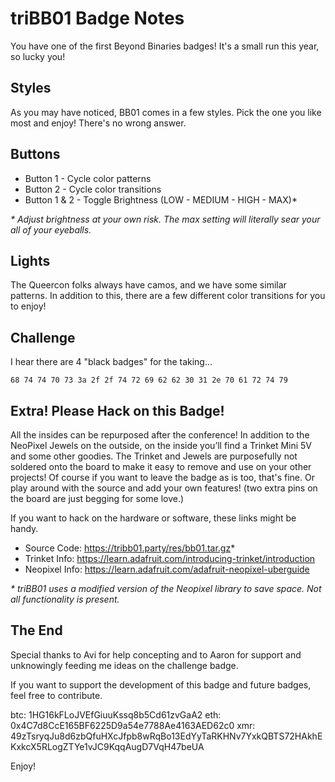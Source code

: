 # triBB01 Badge Notes
You have one of the first Beyond Binaries badges!  It's a small run this year, so lucky you!

## Styles
As you may have noticed, BB01 comes in a few styles. Pick the one you like most and enjoy! There's no wrong answer.

## Buttons
- Button 1 - Cycle color patterns
- Button 2 - Cycle color transitions
- Button 1 & 2 - Toggle Brightness (LOW - MEDIUM - HIGH - MAX)*

_* Adjust brightness at your own risk. The max setting will literally sear your all of your eyeballs._

## Lights
The Queercon folks always have camos, and we have some similar patterns. In addition to this, there are a few different color transitions for you to enjoy!

## Challenge
I hear there are 4 "black badges" for the taking...

    68 74 74 70 73 3a 2f 2f 74 72 69 62 62 30 31 2e 70 61 72 74 79

## Extra! Please Hack on this Badge!
All the insides can be repurposed after the conference! In addition to the NeoPixel Jewels on the outside, on the inside you’ll find a Trinket Mini 5V and some other goodies. The Trinket and Jewels are purposefully not soldered onto the board to make it easy to remove and use on your other projects! Of course if you want to leave the badge as is too, that's fine. Or play around with the source and add your own features! (two extra pins on the board are just begging for some love.)

If you want to hack on the hardware or software, these links might be handy.

- Source Code: https://tribb01.party/res/bb01.tar.gz*
- Trinket Info: https://learn.adafruit.com/introducing-trinket/introduction
- Neopixel Info: https://learn.adafruit.com/adafruit-neopixel-uberguide

_* triBB01 uses a modified version of the Neopixel library to save space. Not all functionality is present._

## The End
Special thanks to Avi for help concepting and to Aaron for support and unknowingly feeding me ideas on the challenge badge.

If you want to support the development of this badge and future badges, feel free to contribute.

btc: 1HG16kFLoJVEfGiuuKssq8b5Cd61zvGaA2
eth: 0x4C7d8CcE165BF6225D9a54e7788Ae4163AED62c0
xmr: 49zTsryqJu8d6zbQfuHXcJfpb8wRqBo13EdYyTaRKHNv7YxkQBTS72HAkhEKxkcX5RLogZTYe1vJC9KqqAugD7VqH47beUA

Enjoy!
